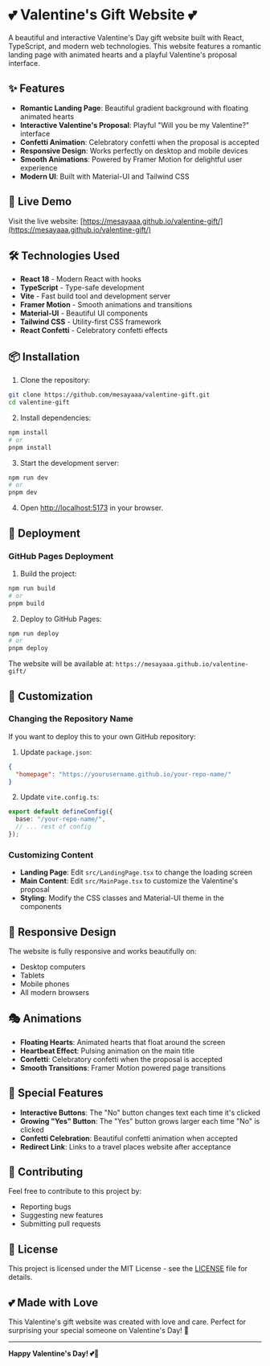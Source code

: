 # 💕 Valentine's Gift Website 💕

A beautiful and interactive Valentine's Day gift website built with React, TypeScript, and modern web technologies. This website features a romantic landing page with animated hearts and a playful Valentine's proposal interface.

## ✨ Features

- **Romantic Landing Page**: Beautiful gradient background with floating animated hearts
- **Interactive Valentine's Proposal**: Playful "Will you be my Valentine?" interface
- **Confetti Animation**: Celebratory confetti when the proposal is accepted
- **Responsive Design**: Works perfectly on desktop and mobile devices
- **Smooth Animations**: Powered by Framer Motion for delightful user experience
- **Modern UI**: Built with Material-UI and Tailwind CSS

## 🚀 Live Demo

Visit the live website: [https://mesayaaa.github.io/valentine-gift/](https://mesayaaa.github.io/valentine-gift/)

## 🛠️ Technologies Used

- **React 18** - Modern React with hooks
- **TypeScript** - Type-safe development
- **Vite** - Fast build tool and development server
- **Framer Motion** - Smooth animations and transitions
- **Material-UI** - Beautiful UI components
- **Tailwind CSS** - Utility-first CSS framework
- **React Confetti** - Celebratory confetti effects

## 📦 Installation

1. Clone the repository:
```bash
git clone https://github.com/mesayaaa/valentine-gift.git
cd valentine-gift
```

2. Install dependencies:
```bash
npm install
# or
pnpm install
```

3. Start the development server:
```bash
npm run dev
# or
pnpm dev
```

4. Open [http://localhost:5173](http://localhost:5173) in your browser.

## 🚀 Deployment

### GitHub Pages Deployment

1. Build the project:
```bash
npm run build
# or
pnpm build
```

2. Deploy to GitHub Pages:
```bash
npm run deploy
# or
pnpm deploy
```

The website will be available at: `https://mesayaaa.github.io/valentine-gift/`

## 🎨 Customization

### Changing the Repository Name

If you want to deploy this to your own GitHub repository:

1. Update `package.json`:
```json
{
  "homepage": "https://yourusername.github.io/your-repo-name/"
}
```

2. Update `vite.config.ts`:
```typescript
export default defineConfig({
  base: "/your-repo-name/",
  // ... rest of config
});
```

### Customizing Content

- **Landing Page**: Edit `src/LandingPage.tsx` to change the loading screen
- **Main Content**: Edit `src/MainPage.tsx` to customize the Valentine's proposal
- **Styling**: Modify the CSS classes and Material-UI theme in the components

## 📱 Responsive Design

The website is fully responsive and works beautifully on:
- Desktop computers
- Tablets
- Mobile phones
- All modern browsers

## 🎭 Animations

- **Floating Hearts**: Animated hearts that float around the screen
- **Heartbeat Effect**: Pulsing animation on the main title
- **Confetti**: Celebratory confetti when the proposal is accepted
- **Smooth Transitions**: Framer Motion powered page transitions

## 💝 Special Features

- **Interactive Buttons**: The "No" button changes text each time it's clicked
- **Growing "Yes" Button**: The "Yes" button grows larger each time "No" is clicked
- **Confetti Celebration**: Beautiful confetti animation when accepted
- **Redirect Link**: Links to a travel places website after acceptance

## 🤝 Contributing

Feel free to contribute to this project by:
- Reporting bugs
- Suggesting new features
- Submitting pull requests

## 📄 License

This project is licensed under the MIT License - see the [LICENSE](LICENSE) file for details.

## 💕 Made with Love

This Valentine's gift website was created with love and care. Perfect for surprising your special someone on Valentine's Day! 💖

---

**Happy Valentine's Day! 💕🌹**
